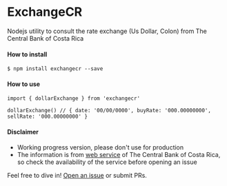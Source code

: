 # ExchangeCR
Nodejs utility to consult the rate exchange (Us Dollar, Colon) from The Central Bank of Costa Rica

#### How to install
`$ npm install exchangecr --save`

#### How to use
```
import { dollarExchange } from 'exchangecr'

dollarExchange() // { date: '00/00/0000', buyRate: '000.00000000', sellRate: '000.00000000' }

```

#### Disclaimer
* Working progress version, please don't use for production
* The information is from [web service](http://www.bccr.fi.cr/indicadores_economicos_/ServicioWeb.html) of The Central Bank of Costa Rica, so check the availability of the service before opening an issue

Feel free to dive in! [Open an issue](https://github.com/pablohgm/ExchangeCR/issues/new) or submit PRs. 


